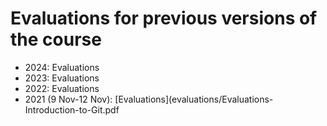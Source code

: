 # Evaluations for previous versions of the course

- 2024: Evaluations
- 2023: Evaluations
- 2022: Evaluations
- 2021 (9 Nov-12 Nov): [Evaluations](evaluations/Evaluations-Introduction-to-Git.pdf
